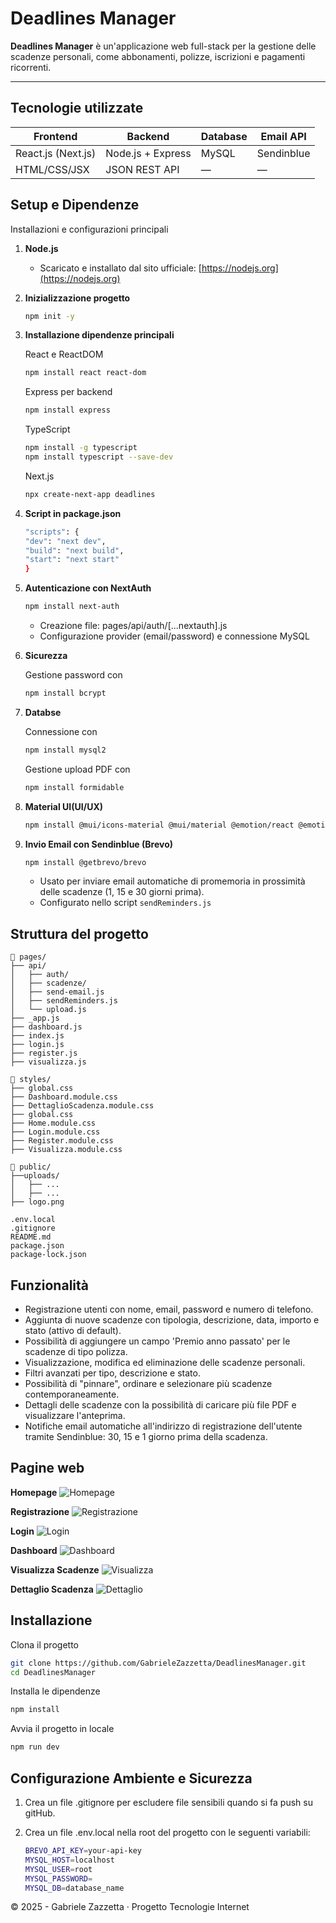 # Deadlines Manager

**Deadlines Manager** è un'applicazione web full-stack per la gestione delle scadenze personali, come abbonamenti, polizze, iscrizioni e pagamenti ricorrenti.

---

## Tecnologie utilizzate

| Frontend       | Backend        | Database | Email API   |
|----------------|----------------|----------|-------------|
| React.js (Next.js) | Node.js + Express | MySQL    | Sendinblue  |
| HTML/CSS/JSX   | JSON REST API  | — | —  |

## Setup e Dipendenze

Installazioni e configurazioni principali
1. **Node.js**
   - Scaricato e installato dal sito ufficiale: [https://nodejs.org](https://nodejs.org)

2. **Inizializzazione progetto**
   ```bash
   npm init -y
   ```

3. **Installazione dipendenze principali**
    
    React e ReactDOM
    ```bash
    npm install react react-dom
    ```

    Express per backend
    ```bash
    npm install express
    ```

    TypeScript
    ```bash
    npm install -g typescript
    npm install typescript --save-dev
    ```

    Next.js
    ```bash
    npx create-next-app deadlines
    ```

4. **Script in package.json**
    ```bash
    "scripts": {
    "dev": "next dev",
    "build": "next build",
    "start": "next start"
    }
    ```

5. **Autenticazione con NextAuth**
    ```bash
    npm install next-auth
    ```

    - Creazione file: pages/api/auth/[...nextauth].js
    - Configurazione provider (email/password) e connessione MySQL

6. **Sicurezza**

    Gestione password con
    ```bash
    npm install bcrypt
    ```

7. **Databse**
    
    Connessione con
    ```bash
    npm install mysql2
    ```

    Gestione upload PDF con
    ```bash
    npm install formidable
    ```

8. **Material UI(UI/UX)**
    ```bash
    npm install @mui/icons-material @mui/material @emotion/react @emotion/styled 
    ```
9. **Invio Email con Sendinblue (Brevo)**
    ```bash
    npm install @getbrevo/brevo
    ```

    - Usato per inviare email automatiche di promemoria in prossimità delle scadenze (1, 15 e 30 giorni prima).
    - Configurato nello script `sendReminders.js`


## Struttura del progetto

```plaintext
📁 pages/
├── api/
│   ├── auth/
│   ├── scadenze/
│   ├── send-email.js
│   ├── sendReminders.js
│   └── upload.js
├── _app.js
├── dashboard.js
├── index.js
├── login.js
├── register.js
├── visualizza.js

📁 styles/
├── global.css
├── Dashboard.module.css
├── DettaglioScadenza.module.css
├── global.css
├── Home.module.css
├── Login.module.css
├── Register.module.css
├── Visualizza.module.css

📁 public/
├──uploads/
│   ├── ...
│   ├── ...
├── logo.png

.env.local  
.gitignore
README.md  
package.json
package-lock.json
```

## Funzionalità

- Registrazione utenti con nome, email, password e numero di telefono.
- Aggiunta di nuove scadenze con tipologia, descrizione, data, importo e stato (attivo di default).
- Possibilità di aggiungere un campo 'Premio anno passato' per le scadenze di tipo polizza.
- Visualizzazione, modifica ed eliminazione delle scadenze personali.
- Filtri avanzati per tipo, descrizione e stato.
- Possibilità di "pinnare", ordinare e selezionare più scadenze contemporaneamente.
- Dettagli delle scadenze con la possibilità di caricare più file PDF e visualizzare l'anteprima.
- Notifiche email automatiche all'indirizzo di registrazione dell'utente tramite Sendinblue: 30, 15 e 1 giorno prima della scadenza.

## Pagine web

**Homepage**
![Homepage](./screenshots/homepage.png)

**Registrazione**
![Registrazione](./screenshots/register.png)

**Login**
![Login](./screenshots/login.png)

**Dashboard**
![Dashboard](./screenshots/dashboard.png)

**Visualizza Scadenze**
![Visualizza](./screenshots/visualizza.png)

**Dettaglio Scadenza**
![Dettaglio](./screenshots/dettaglio.png)

## Installazione

Clona il progetto
```bash
git clone https://github.com/GabrieleZazzetta/DeadlinesManager.git
cd DeadlinesManager
```

Installa le dipendenze
```bash
npm install
```

Avvia il progetto in locale
```bash
npm run dev
```

## Configurazione Ambiente e Sicurezza
1. Crea un file .gitignore per escludere file sensibili quando si fa push su gitHub.

2. Crea un file .env.local nella root del progetto con le seguenti variabili:
    ```bash
    BREVO_API_KEY=your-api-key
    MYSQL_HOST=localhost
    MYSQL_USER=root
    MYSQL_PASSWORD=
    MYSQL_DB=database_name
    ```


© 2025 - Gabriele Zazzetta · Progetto Tecnologie Internet